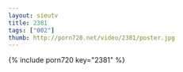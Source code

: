 ```yaml
--- 
layout: sieutv
title: 2381
tags: ["002"]
thumb: http://porn720.net/video/2381/poster.jpg
---
```

{% include porn720 key="2381" %} 
